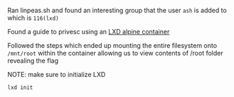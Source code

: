 Ran linpeas.sh and found an interesting group that the user `ash` is added to which is `116(lxd)`

Found a guide to privesc using an [LXD alpine container](https://juggernaut-sec.com/lxd-container/)

Followed the steps which ended up mounting the entire filesystem onto `/mnt/root` within the container allowing us to view contents of /root folder revealing the flag

NOTE: make sure to initialize LXD
```bash
lxd init
```